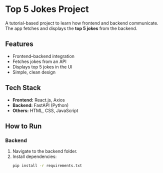 # Top 5 Jokes Project

A tutorial-based project to learn how frontend and backend communicate.  
The app fetches and displays the **top 5 jokes** from the backend.

## Features
- Frontend–backend integration
- Fetches jokes from an API
- Displays top 5 jokes in the UI
- Simple, clean design

## Tech Stack
- **Frontend:** React.js, Axios
- **Backend:** FastAPI (Python)
- **Others:** HTML, CSS, JavaScript

## How to Run

### Backend
1. Navigate to the backend folder.
2. Install dependencies:
   ```bash
   pip install -r requirements.txt
